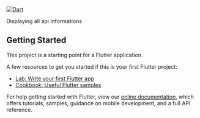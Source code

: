 [![Dart](https://github.com/monitor-api/monitor_ui/actions/workflows/dart.yml/badge.svg)](https://github.com/monitor-api/monitor_ui/actions/workflows/dart.yml)

Displaying all api informations

## Getting Started

This project is a starting point for a Flutter application.

A few resources to get you started if this is your first Flutter project:

- [Lab: Write your first Flutter app](https://flutter.dev/docs/get-started/codelab)
- [Cookbook: Useful Flutter samples](https://flutter.dev/docs/cookbook)

For help getting started with Flutter, view our
[online documentation](https://flutter.dev/docs), which offers tutorials,
samples, guidance on mobile development, and a full API reference.
